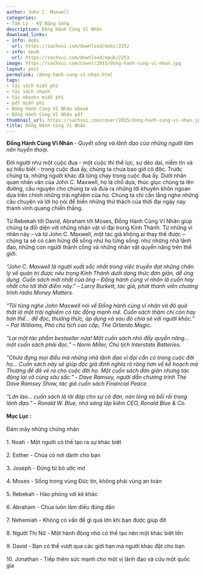 ```yaml
---
author: John C. Maxwell
categories:
- Tâm Lý - Kỹ Năng Sống
description: Đồng Hành Cùng Vĩ Nhân
download_links:
- info: mobi
  url: https://sachvui.com/download/mobi/2252
- info: epub
  url: https://sachvui.com/download/epub/2253
image: https://sachvui.com/cover/2015/dong-hanh-cung-vi-nhan.jpg
layout: post
permalink: /dong-hanh-cung-vi-nhan.html
tags:
- tải sách miễn phí
- tải sách nhanh
- tải ebooks miễn phí
- pdf miễn phí
- Đồng Hành Cùng Vĩ Nhân ebook
- Đồng Hành Cùng Vĩ Nhân pdf
thumbnail_url: https://sachvui.com/cover/2015/dong-hanh-cung-vi-nhan.jpg
title: Đồng Hành Cùng Vĩ Nhân
---
```


 <div class="item-desc text-justify"> <p><strong>Đồng Hành Cùng Vĩ Nhân </strong>-<em> Quyết sống và lãnh đạo của những người làm nên huyền thoại.</em><br><br>Đời người như một cuộc đua - một cuộc thi thể lực, sự dẻo dai, niềm tin và sự hiểu biết - trong cuộc đua ấy, chúng ta chưa bao giờ cô độc. Trước chúng ta, những người khác đã từng chạy trong cuộc đua ấy. Dưới nhãn quan nhân văn của John C. Maxwell, họ là chỗ dựa, thúc giục chúng ta lên đường, cầu nguyện cho chúng ta và đưa ra những lời khuyên khôn ngoan dựa trên chính những trải nghiệm của họ. Chúng ta chỉ cần lắng nghe những câu chuyện và lời họ nói để biến những thử thách của thời đại ngày nay thành vinh quang chiến thắng.<br><br>Từ Rebekah tới David, Abraham tới Moses, Đồng Hành Cùng Vĩ Nhân giúp chúng ta đối diện với những nhân vật vĩ đại trong Kinh Thánh. Từ những vĩ nhân này – và từ John C. Maxwell, một tác giả không ai thay thế được – chúng ta sẽ có cảm hứng để sống như họ từng sống: như những nhà lãnh đạo, những con người thành công và những nhân vật quyền năng trên thế giới.<br><br><em>“John C. Maxwell là người xuất sắc nhất trong việc truyền đạt những chân lý về quản trị được nêu trong Kinh Thánh dưới dạng thức đơn giản, dễ ứng dụng. Cuốn sách mới nhất của ông – Đồng hành cùng vĩ nhân là cuốn hay nhất cho tới thời điểm này.” – Larry Burkett, tác giả, phát thanh viên chương trình radio Money Matters.</em><br><br><em>“Tôi từng nghe John Maxwell nói về Đồng hành cùng vĩ nhân và đó quả thật là một trải nghiệm có tác động mạnh mẽ. Cuốn sách thậm chí còn hay hơn thế… để đọc, thưởng thức, áp dụng và sau đó chia sẻ với người khác.” – Pat Williams, Phó chủ tịch cao cấp, The Orlando Magic.</em><br><br><em>“Lại một tác phẩm bestseller nữa! Một cuốn sách nhỏ đầy quyền năng… một cuốn sách phải đọc.” – Norm Miller, Chủ tịch Interstate Batteries.</em><br><br><em>“Chứa đựng mọi điều mà những nhà lãnh đạo vĩ đại cần có trong cuộc đời họ… Cuốn sách này sẽ giúp độc giả định nghĩa rõ ràng hơn về kế hoạch mà Thượng đế đã vẽ ra cho cuộc đời họ. Một cuốn sách đơn giản nhưng tác động lại vô cùng sâu sắc.” - Dave Ramsey, người dẫn chương trình The Dave Ramsey Show, tác giả cuốn sách Financial Peace.</em><br><br><em>“Lớn lao… cuốn sách là lời đáp cho sự cô đơn, nản lòng và bối rối trong lãnh đạo.” - Ronald W. Blue, nhà sáng lập kiêm CEO, Ronald Blue &amp; Co.</em><br><br><strong>Mục Lục :</strong><br><br>Đám mây những chứng nhân<br><br>1. Noah - Một người có thể tạo ra sự khác biệt<br><br>2. Esther - Chúa có nơi dành cho bạn<br><br>3. Joseph - Đừng từ bỏ ước mơ<br><br>4. Moses - Sống trong vùng Đức tin, không phải vùng an toàn<br><br>5. Rebekah - Hào phóng với kẻ khác<br><br>6. Abraham - Chúa luôn làm điều đúng đắn<br><br>7. Nehemiah - Không có vấn đề gì quá lớn khi bạn được giúp đỡ<br><br>8. Người Thị Nữ - Một hành động nhỏ có thể tạo nên một khác biệt lớn<br><br>9. David - Bạn có thể vượt qua các giới hạn mà người khác đặt cho bạn<br><br>10. Jonathan - Tiếp thêm sức mạnh cho một vị lãnh đạo và cứu một quốc gia<br> </p> </div>